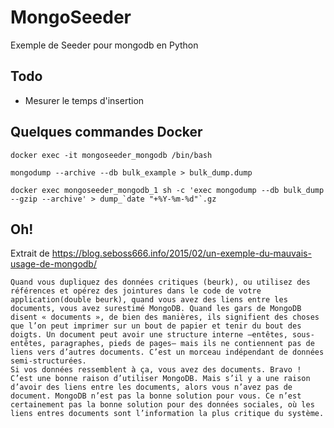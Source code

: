 # MongoSeeder 

Exemple de Seeder pour mongodb en Python

## Todo
* Mesurer le temps d'insertion

## Quelques commandes Docker
```
docker exec -it mongoseeder_mongodb /bin/bash
```
```
mongodump --archive --db bulk_example > bulk_dump.dump
```
```
docker exec mongoseeder_mongodb_1 sh -c 'exec mongodump --db bulk_dump --gzip --archive' > dump_`date "+%Y-%m-%d"`.gz
```

## Oh!
Extrait de https://blog.seboss666.info/2015/02/un-exemple-du-mauvais-usage-de-mongodb/
```
Quand vous dupliquez des données critiques (beurk), ou utilisez des références et opérez des jointures dans le code de votre application(double beurk), quand vous avez des liens entre les documents, vous avez surestimé MongoDB. Quand les gars de MongoDB disent « documents », de bien des manières, ils signifient des choses que l’on peut imprimer sur un bout de papier et tenir du bout des doigts. Un document peut avoir une structure interne –entêtes, sous-entêtes, paragraphes, pieds de pages– mais ils ne contiennent pas de liens vers d’autres documents. C’est un morceau indépendant de données semi-structurées.
Si vos données ressemblent à ça, vous avez des documents. Bravo ! C’est une bonne raison d’utiliser MongoDB. Mais s’il y a une raison d’avoir des liens entre les documents, alors vous n’avez pas de document. MongoDB n’est pas la bonne solution pour vous. Ce n’est certainement pas la bonne solution pour des données sociales, où les liens entres documents sont l’information la plus critique du système.
```
